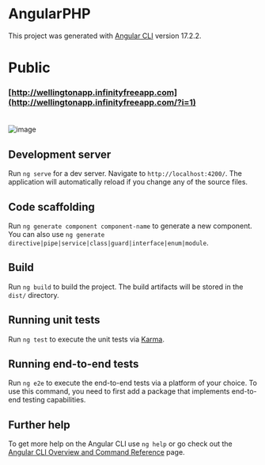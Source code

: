 # AngularPHP

This project was generated with [Angular CLI](https://github.com/angular/angular-cli) version 17.2.2.

# Public
### [http://wellingtonapp.infinityfreeapp.com](http://wellingtonapp.infinityfreeapp.com/?i=1)<br><br>
![image](https://github.com/user-attachments/assets/07c10ba9-b4a4-4f46-9ea6-4c433907ff43)


## Development server

Run `ng serve` for a dev server. Navigate to `http://localhost:4200/`. The application will automatically reload if you change any of the source files.

## Code scaffolding

Run `ng generate component component-name` to generate a new component. You can also use `ng generate directive|pipe|service|class|guard|interface|enum|module`.

## Build

Run `ng build` to build the project. The build artifacts will be stored in the `dist/` directory.

## Running unit tests

Run `ng test` to execute the unit tests via [Karma](https://karma-runner.github.io).

## Running end-to-end tests

Run `ng e2e` to execute the end-to-end tests via a platform of your choice. To use this command, you need to first add a package that implements end-to-end testing capabilities.

## Further help

To get more help on the Angular CLI use `ng help` or go check out the [Angular CLI Overview and Command Reference](https://angular.io/cli) page.
